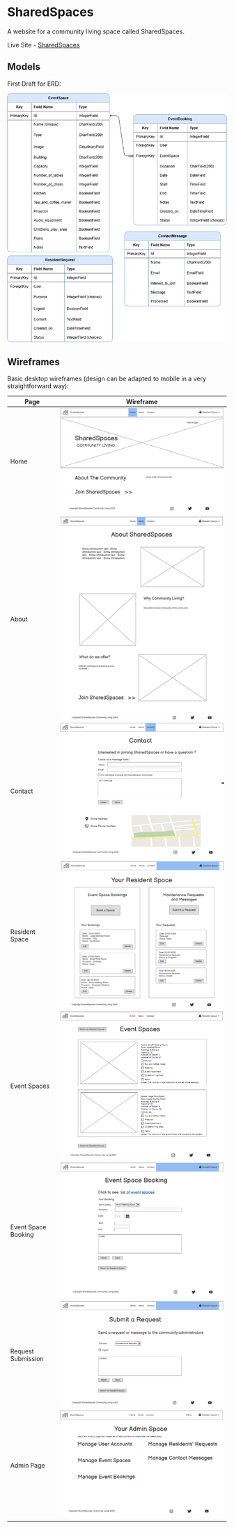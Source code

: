 # SharedSpaces

A website for a community living space called SharedSpaces. 

Live Site - [SharedSpaces](https://shared-spaces-f588831ae867.herokuapp.com/)

## Models

First Draft for ERD:

![ERD](/documentation/diagrams/models.drawio.png)

## Wireframes

Basic desktop wireframes (design can be adapted to mobile in a very straightforward way):

| Page | Wireframe |
|---|---|
| Home | ![Sreenshot](documentation/wireframes/home.png) |   
| About | ![Sreenshot](documentation/wireframes/about.png) |   
| Contact | ![Sreenshot](documentation/wireframes/contact.png) |
| Resident Space | ![Sreenshot](documentation/wireframes/resident_dashboard.png) |   
| Event Spaces | ![Sreenshot](documentation/wireframes/event_spaces.png) |   
| Event Space Booking | ![Sreenshot](documentation/wireframes/event_space_booking.png) |   
| Request Submission | ![Sreenshot](documentation/wireframes/request_submission.png) |   
| Admin Page | ![Sreenshot](documentation/wireframes/admin_page.png) |   
  